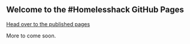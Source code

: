 ## Welcome to the #Homelesshack GitHub Pages

[Head over to the published pages](https://manchesterhomelesshack.github.io)

More to come soon.
